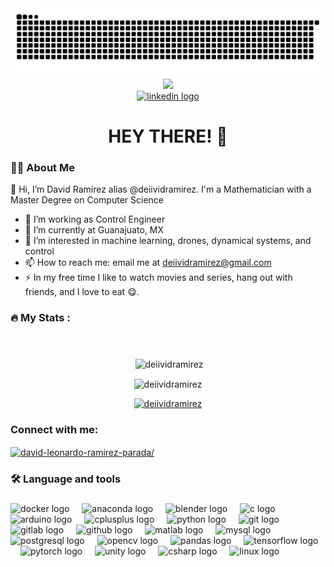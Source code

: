 <div class="row" align="center">
  <div class="column"> <picture>
  <source media="(prefers-color-scheme: dark)" srcset="https://raw.githubusercontent.com/deiividramirez/deiividramirez/output/github-contribution-grid-snake-dark.svg" />
  <source media="(prefers-color-scheme: light)" srcset="https://raw.githubusercontent.com/deiividramirez/deiividramirez/output/github-contribution-grid-snake.svg" />
  <img alt="github-snake" src="https://raw.githubusercontent.com/deiividramirez/deiividramirez/output/github-contribution-grid-snake.svg" />
</picture></div>
  <div class="column2"><img height="100" src="https://camo.githubusercontent.com/62da68eb62b1e5f175f7d1f0191dd89a653d7908feb22d37d4a0ab07365d6791/68747470733a2f2f6d656469612e67697068792e636f6d2f6d656469612f4d3967624264396e6244724f5475314d71782f67697068792e676966"  /></div>
</div>
  
<div align="center">
  <a href="https://www.linkedin.com/in/david-leonardo-ramirez-parada/" target="_blank">
    <img src="https://img.shields.io/static/v1?message=LinkedIn&logo=linkedin&label=&color=0077B5&logoColor=white&labelColor=&style=for-the-badge" height="25" alt="linkedin logo"  />
  </a>
</div>

###

<h1 align="center">HEY THERE! 👋</h1>

###

<h3 align="left">👩‍💻  About Me</h3>

👋 Hi, I’m David Ramírez alias @deiividramirez. I'm a Mathematician with a Master Degree on Computer Science
- 🔭 I’m working as Control Engineer
- 🌱 I’m currently at Guanajuato, MX
- 👀 I’m interested in machine learning, drones, dynamical systems, and control
- 📫 How to reach me: email me at deiividramirez@gmail.com
- ⚡ In my free time I like to watch movies and series, hang out with friends, and I love to eat 😋.


###

<h3 align="left">🔥   My Stats :</h3>

###


<br>

<p align="center">&nbsp;<img align="center" src="https://github-readme-stats.vercel.app/api?username=deiividramirez&show_icons=true&locale=en" alt="deiividramirez" /></p>

<p align="center"><img align="center" src="https://github-readme-stats.vercel.app/api/top-langs?username=deiividramirez&show_icons=true&locale=en&layout=compact" alt="deiividramirez" /></p>

<p align="center"> <a href="https://github.com/ryo-ma/github-profile-trophy"><img src="https://github-profile-trophy.vercel.app/?username=deiividramirez" alt="deiividramirez" /></a> </p>


<h3 align="left">Connect with me:</h3>
<p align="left">
<a href="https://linkedin.com/in/david-leonardo-ramirez-parada/" target="blank"><img align="center" src="https://raw.githubusercontent.com/rahuldkjain/github-profile-readme-generator/master/src/images/icons/Social/linked-in-alt.svg" alt="david-leonardo-ramirez-parada/" height="30" width="40" /></a>

###

<h3 align="left">🛠 Language and tools</h3>

###
<div align="left">
  <img src="https://cdn.jsdelivr.net/gh/devicons/devicon/icons/docker/docker-plain-wordmark.svg" height="40" alt="docker logo"  />
  <img width="12" />
  <img src="https://cdn.jsdelivr.net/gh/devicons/devicon/icons/anaconda/anaconda-original.svg" height="40" alt="anaconda logo"  />
  <img width="12" />
  <img src="https://cdn.jsdelivr.net/gh/devicons/devicon/icons/blender/blender-original.svg" height="40" alt="blender logo"  />
  <img width="12" />
  <img src="https://cdn.jsdelivr.net/gh/devicons/devicon/icons/c/c-original.svg" height="40" alt="c logo"  />
  <img width="12" />
  <img src="https://cdn.jsdelivr.net/gh/devicons/devicon/icons/arduino/arduino-original.svg" height="40" alt="arduino logo"  />
  <img width="12" />
  <img src="https://cdn.jsdelivr.net/gh/devicons/devicon/icons/cplusplus/cplusplus-original.svg" height="40" alt="cplusplus logo"  />
  <img width="12" />
  <img src="https://cdn.jsdelivr.net/gh/devicons/devicon/icons/python/python-original.svg" height="40" alt="python logo"  />
  <img width="12" />
  <img src="https://cdn.jsdelivr.net/gh/devicons/devicon/icons/git/git-original.svg" height="40" alt="git logo"  />
  <img width="12" />
  <img src="https://cdn.jsdelivr.net/gh/devicons/devicon/icons/gitlab/gitlab-original.svg" height="40" alt="gitlab logo"  />
  <img width="12" />
  <img src="https://cdn.jsdelivr.net/gh/devicons/devicon/icons/github/github-original.svg" height="40" alt="github logo"  />
  <img width="12" />
  <img src="https://cdn.jsdelivr.net/gh/devicons/devicon/icons/matlab/matlab-original.svg" height="40" alt="matlab logo"  />
  <img width="12" />
  <img src="https://cdn.jsdelivr.net/gh/devicons/devicon/icons/mysql/mysql-original.svg" height="40" alt="mysql logo"  />
  <img width="12" />
  <img src="https://cdn.jsdelivr.net/gh/devicons/devicon/icons/postgresql/postgresql-original.svg" height="40" alt="postgresql logo"  />
  <img width="12" />
  <img src="https://cdn.jsdelivr.net/gh/devicons/devicon/icons/opencv/opencv-original.svg" height="40" alt="opencv logo"  />
  <img width="12" />
  <img src="https://cdn.jsdelivr.net/gh/devicons/devicon/icons/pandas/pandas-original.svg" height="40" alt="pandas logo"  />
  <img width="12" />
  <img src="https://cdn.jsdelivr.net/gh/devicons/devicon/icons/tensorflow/tensorflow-original.svg" height="40" alt="tensorflow logo"  />
  <img width="12" />
  <img src="https://cdn.jsdelivr.net/gh/devicons/devicon/icons/pytorch/pytorch-original.svg" height="40" alt="pytorch logo"  />
  <img width="12" />
  <img src="https://cdn.jsdelivr.net/gh/devicons/devicon/icons/unity/unity-original.svg" height="40" alt="unity logo"  />
  <img width="12" />
  <img src="https://cdn.jsdelivr.net/gh/devicons/devicon/icons/csharp/csharp-original.svg" height="40" alt="csharp logo"  />
  <img width="12" />
  <img src="https://cdn.jsdelivr.net/gh/devicons/devicon/icons/linux/linux-original.svg" height="40" alt="linux logo"  />
</div>


